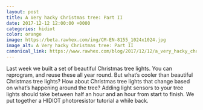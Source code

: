 ```yaml
---
layout: post
title: A Very hacky Christmas tree: Part II
date: 2017-12-12 12:00:00 +0000
categories: hidiot
color: orange
image: https://beta.rawhex.com/img/CM-EN-8155_1024x1024.jpg
image_alt: A Very hacky Christmas tree: Part II
canonical_link: https://www.rawhex.com/blog/2017/12/12/a_very_hacky_christmas_tree_part_2/
---
```


Last week we built a set of beautiful Christmas tree lights. You can reprogram, and reuse these all year round. But what’s cooler than beautiful Christmas tree lights? How about Christmas tree lights that change based on what’s happening around the tree? Adding light sensors to your tree lights should take between half an hour and an hour from start to finish. We put together a HIDIOT photoresistor tutorial a while back.
